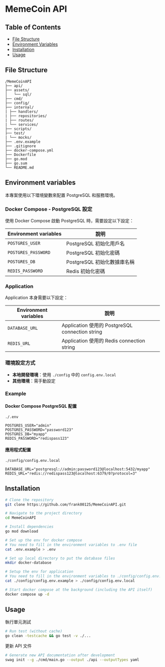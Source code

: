# MemeCoin API

## Table of Contents

- [File Structure](#file-structure)
- [Environment Variables](#environment-variables)
- [Installation](#installation)
- [Usage](#usage)

## File Structure

```
/MemeCoinAPI
├── api/
├── assets/
│   └── sql/
├── cmd/
├── config/
├── internal/
| ├── handlers/
| ├── repositories/
| ├── routes/
| └── services/
├── scripts/
├── test/
| └── mocks/
├── .env.example
├── .gitignore
├── docker-compose.yml
├── Dockerfile
├── go.mod
├── go.sum
└── README.md
```

## Environment variables

本專案使用以下環境變數來配置 PostgreSQL 和服務環境。

### Docker Compose - PostgreSQL 設定

使用 Docker Compose 啟動 PostgreSQL 時，需要設定以下設定：

| Environment variables | 說明                        |
| --------------------- | --------------------------- |
| `POSTGRES_USER`       | PostgreSQL 初始化用戶名     |
| `POSTGRES_PASSWORD`   | PostgreSQL 初始化密碼       |
| `POSTGRES_DB`         | PostgreSQL 初始化數據庫名稱 |
| `REDIS_PASSWORD`      | Redis 初始化密碼            |

### Application

Application 本身需要以下設定：

| Environment variables | 說明                                            |
| --------------------- | ----------------------------------------------- |
| `DATABASE_URL`        | Application 使用的 PostgreSQL connection string |
| `REDIS_URL`           | Application 使用的 Redis connection string      |

### 環境設定方式

- **本地開發環境**：使用 `./config` 中的 `config.env.local`
- **其他環境**：需手動設定

### Example

#### Docker Compose PostgreSQL 配置

`./.env`

```env
POSTGRES_USER="admin"
POSTGRES_PASSWORD="password123"
POSTGRES_DB="myapp"
REDIS_PASSWORD="redispass123"
```

#### 應用程式配置

`./config/config.env.local`

```env
DATABASE_URL="postgresql://admin:password123@localhost:5432/myapp"
REDIS_URL="redis://redispass123@localhost:6379/0?protocol=3"

```

## Installation

```bash
# Clone the repository
git clone https://github.com/frank00125/MemeCoinAPI.git

# Navigate to the project directory
cd MemeCoinAPI

# Install dependencies
go mod download

# Set up the env for docker compose
# You need to fill in the environment variables to .env file
cat .env.example > .env

# Set up local directory to put the database files
mkdir docker-database

# Setup the env for application
# You need to fill in the environment variables to ./config/config.env.local file
cat ./config/config.env.example > ./config/config.env.local

# Start docker compose at the background (including the API itself)
docker compose up -d
```

## Usage

執行單元測試

```bash
# Run test (without cache)
go clean -testcache && go test -v ./...
```

更新 API 文件

```bash
# Generate new API documentation after development
swag init --g ./cmd/main.go --output ./api --outputTypes yaml
```
